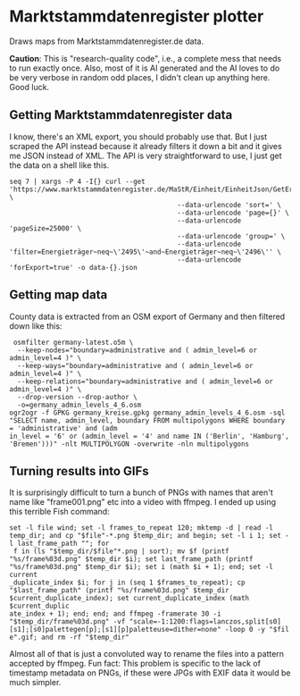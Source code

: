 # Marktstammdatenregister plotter

Draws maps from Marktstammdatenregister.de data.

**Caution**:
This is "research-quality code", i.e., a complete mess that needs to run exactly once.
Also, most of it is AI generated and the AI loves to do be very verbose in random odd places, I didn't clean up anything here.
Good luck.

## Getting Marktstammdatenregister data

I know, there's an XML export, you should probably use that. But I just scraped the API instead because it already filters it down a bit and it gives me JSON instead of XML. The API is very straightforward to use, I just get the data on a shell like this.

```
seq 7 | xargs -P 4 -I{} curl --get 'https://www.marktstammdatenregister.de/MaStR/Einheit/EinheitJson/GetErweiterteOeffentlicheEinheitStromerzeugung' \
                                          --data-urlencode 'sort=' \
                                          --data-urlencode 'page={}' \
                                          --data-urlencode 'pageSize=25000' \
                                          --data-urlencode 'group=' \
                                          --data-urlencode 'filter=Energieträger~neq~\'2495\'~and~Energieträger~neq~\'2496\'' \
                                          --data-urlencode 'forExport=true' -o data-{}.json
```

## Getting map data

County data is extracted from an OSM export of Germany and then filtered down like this:

```
 osmfilter germany-latest.o5m \
  --keep-nodes="boundary=administrative and ( admin_level=6 or admin_level=4 )" \
  --keep-ways="boundary=administrative and ( admin_level=6 or admin_level=4 )" \
  --keep-relations="boundary=administrative and ( admin_level=6 or admin_level=4 )" \
  --drop-version --drop-author \
  -o=germany_admin_levels_4_6.osm
ogr2ogr -f GPKG germany_kreise.gpkg germany_admin_levels_4_6.osm -sql "SELECT name, admin_level, boundary FROM multipolygons WHERE boundary = 'administrative' and (adm
in_level = '6' or (admin_level = '4' and name IN ('Berlin', 'Hamburg', 'Bremen')))" -nlt MULTIPOLYGON -overwrite -nln multipolygons
```

## Turning results into GIFs

It is surprisingly difficult to turn a bunch of PNGs with names that aren't name like "frame001.png" etc into a video with ffmpeg.
I ended up using this terrible Fish command:

```
set -l file wind; set -l frames_to_repeat 120; mktemp -d | read -l temp_dir; and cp "$file"-*.png $temp_dir; and begin; set -l i 1; set -l last_frame_path ""; for
 f in (ls "$temp_dir/$file"*.png | sort); mv $f (printf "%s/frame%03d.png" $temp_dir $i); set last_frame_path (printf "%s/frame%03d.png" $temp_dir $i); set i (math $i + 1); end; set -l current
_duplicate_index $i; for j in (seq 1 $frames_to_repeat); cp "$last_frame_path" (printf "%s/frame%03d.png" $temp_dir $current_duplicate_index); set current_duplicate_index (math $current_duplic
ate_index + 1); end; end; and ffmpeg -framerate 30 -i "$temp_dir/frame%03d.png" -vf "scale=-1:1200:flags=lanczos,split[s0][s1];[s0]palettegen[p];[s1][p]paletteuse=dither=none" -loop 0 -y "$fil
e".gif; and rm -rf "$temp_dir"
```

Almost all of that is just a convoluted way to rename the files into a pattern accepted by ffmpeg.
Fun fact: This problem is specific to the lack of timestamp metadata on PNGs, if these were JPGs with EXIF data it would be much simpler.
